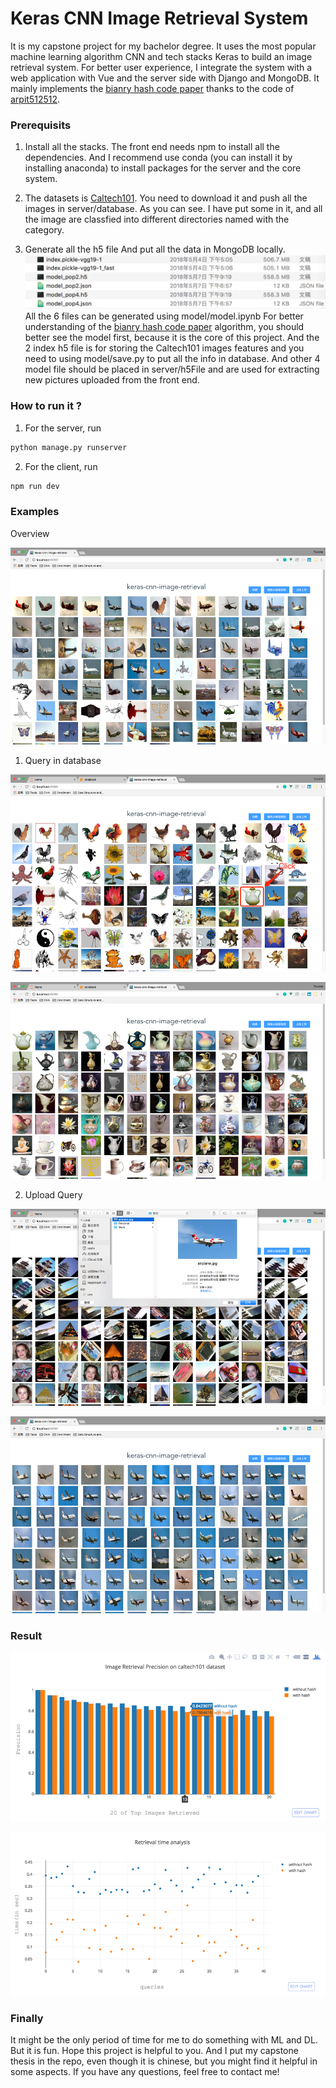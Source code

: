 # Keras CNN Image Retrieval System

It is my capstone project for my bachelor degree. It uses the most popular machine learning algorithm CNN and tech stacks Keras to build an image retrieval system. For better user experience, I integrate the system with a web application with Vue and the server side with Django and MongoDB. It mainly implements the [bianry hash code paper](https://github.com/Tivcrmn/Keras-CNN-Image-Retrieval-System/blob/master/papers/Lin_Deep_Learning_of_2015_CVPR_paper.pdf) thanks to the code of [arpit512512](https://github.com/arpit512512/Deep-Learning-of-Binary-Hash-Codes-for-Faster-Image-Retrieval/blob/master/notebook.ipynb).

### Prerequisits

1. Install all the stacks. The front end needs npm to install all the dependencies. And I recommend use conda (you can install it by installing anaconda) to install packages for the server and the core system.

2. The datasets is [Caltech101](http://www.vision.caltech.edu/Image_Datasets/Caltech101/). You need to download it and push all the images in server/database. As you can see. I have put some in it, and all the image are classfied into different directories named with the category.

3. Generate all the h5 file And put all the data in MongoDB locally.
![](./assets/h5.jpg)
All the 6 files can be generated using model/model.ipynb For better understanding of the  [bianry hash code paper](https://github.com/Tivcrmn/Keras-CNN-Image-Retrieval-System/blob/master/papers/Lin_Deep_Learning_of_2015_CVPR_paper.pdf) algorithm, you should better see the model first, because it is the core of this project. And the 2 index h5 file is for storing the Caltech101 images features and you need to using model/save.py to put all the info in database. And other 4 model file should be placed in server/h5File and are used for extracting new pictures uploaded from the front end.

### How to run it ?

1. For the server, run

```python
python manage.py runserver
```

2. For the client, run

```js
npm run dev
```

### Examples

Overview

![](./assets/web.png)

1. Query in database

![](./assets/query-1.png)

![](./assets/query-2.png)

2. Upload Query

![](./assets/upload-1.png)

![](./assets/upload-2.png)

### Result

![](./assets/result-map.png)

![](./assets/result-time.png)

### Finally

It might be the only period of time for me to do something with ML and DL. But it is fun. Hope this project is helpful to you. And I put my capstone thesis in the repo, even though it is chinese, but you might find it helpful in some aspects. If you have any questions, feel free to contact me!
